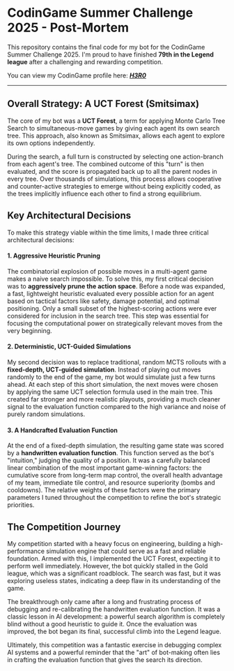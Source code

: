 # CodinGame Summer Challenge 2025 - Post-Mortem

This repository contains the final code for my bot for the CodinGame Summer Challenge 2025. I'm proud to have finished **79th in the Legend league** after a challenging and rewarding competition.

You can view my CodinGame profile here: **[_H3R0_](https://www.codingame.com/profile/509ac1c733bdcdabf6e337072359f8e97822085)**

---

## Overall Strategy: A UCT Forest (Smitsimax)

The core of my bot was a **UCT Forest**, a term for applying Monte Carlo Tree Search to simultaneous-move games by giving each agent its own search tree. This approach, also known as Smitsimax, allows each agent to explore its own options independently.

During the search, a full turn is constructed by selecting one action-branch from each agent's tree. The combined outcome of this "turn" is then evaluated, and the score is propagated back up to all the parent nodes in every tree. Over thousands of simulations, this process allows cooperative and counter-active strategies to emerge without being explicitly coded, as the trees implicitly influence each other to find a strong equilibrium.

## Key Architectural Decisions

To make this strategy viable within the time limits, I made three critical architectural decisions:

#### 1. Aggressive Heuristic Pruning
The combinatorial explosion of possible moves in a multi-agent game makes a naive search impossible. To solve this, my first critical decision was to **aggressively prune the action space**. Before a node was expanded, a fast, lightweight heuristic evaluated every possible action for an agent based on tactical factors like safety, damage potential, and optimal positioning. Only a small subset of the highest-scoring actions were ever considered for inclusion in the search tree. This step was essential for focusing the computational power on strategically relevant moves from the very beginning.

#### 2. Deterministic, UCT-Guided Simulations
My second decision was to replace traditional, random MCTS rollouts with a **fixed-depth, UCT-guided simulation**. Instead of playing out moves randomly to the end of the game, my bot would simulate just a few turns ahead. At each step of this short simulation, the next moves were chosen by applying the same UCT selection formula used in the main tree. This created far stronger and more realistic playouts, providing a much cleaner signal to the evaluation function compared to the high variance and noise of purely random simulations.

#### 3. A Handcrafted Evaluation Function
At the end of a fixed-depth simulation, the resulting game state was scored by a **handwritten evaluation function**. This function served as the bot's "intuition," judging the quality of a position. It was a carefully balanced linear combination of the most important game-winning factors: the cumulative score from long-term map control, the overall health advantage of my team, immediate tile control, and resource superiority (bombs and cooldowns). The relative weights of these factors were the primary parameters I tuned throughout the competition to refine the bot's strategic priorities.

## The Competition Journey

My competition started with a heavy focus on engineering, building a high-performance simulation engine that could serve as a fast and reliable foundation. Armed with this, I implemented the UCT Forest, expecting it to perform well immediately. However, the bot quickly stalled in the Gold league, which was a significant roadblock. The search was fast, but it was exploring useless states, indicating a deep flaw in its understanding of the game.

The breakthrough only came after a long and frustrating process of debugging and re-calibrating the handwritten evaluation function. It was a classic lesson in AI development: a powerful search algorithm is completely blind without a good heuristic to guide it. Once the evaluation was improved, the bot began its final, successful climb into the Legend league.

Ultimately, this competition was a fantastic exercise in debugging complex AI systems and a powerful reminder that the "art" of bot-making often lies in crafting the evaluation function that gives the search its direction.
